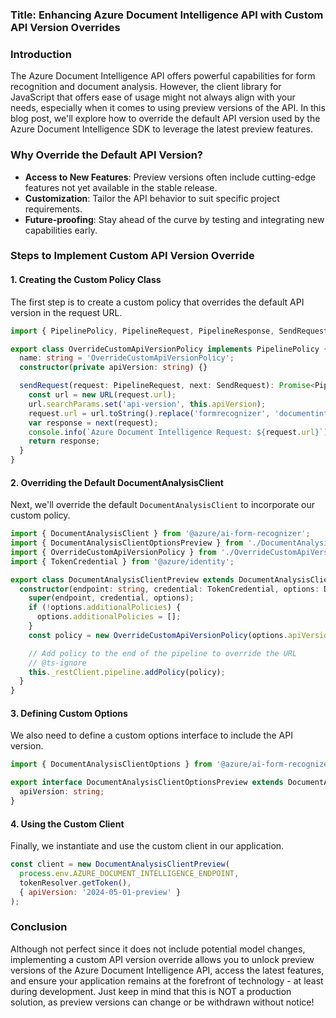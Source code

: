 ### Title: Enhancing Azure Document Intelligence API with Custom API Version Overrides

### Introduction
The Azure Document Intelligence API offers powerful capabilities for form recognition and document analysis. However, the client library for JavaScript that offers ease of usage might not always align with your needs, especially when it comes to using preview versions of the API. In this blog post, we'll explore how to override the default API version used by the Azure Document Intelligence SDK to leverage the latest preview features.

### Why Override the Default API Version?
- **Access to New Features**: Preview versions often include cutting-edge features not yet available in the stable release.
- **Customization**: Tailor the API behavior to suit specific project requirements.
- **Future-proofing**: Stay ahead of the curve by testing and integrating new capabilities early.

### Steps to Implement Custom API Version Override

#### 1. Creating the Custom Policy Class
The first step is to create a custom policy that overrides the default API version in the request URL.

```typescript
import { PipelinePolicy, PipelineRequest, PipelineResponse, SendRequest } from '@azure/core-rest-pipeline';

export class OverrideCustomApiVersionPolicy implements PipelinePolicy {
  name: string = 'OverrideCustomApiVersionPolicy';
  constructor(private apiVersion: string) {}

  sendRequest(request: PipelineRequest, next: SendRequest): Promise<PipelineResponse> {
    const url = new URL(request.url);
    url.searchParams.set('api-version', this.apiVersion);
    request.url = url.toString().replace('formrecognizer', 'documentintelligence');
    var response = next(request);
    console.info(`Azure Document Intelligence Request: ${request.url}`);
    return response;
  }
}
```

#### 2. Overriding the Default DocumentAnalysisClient
Next, we'll override the default `DocumentAnalysisClient` to incorporate our custom policy.

```typescript
import { DocumentAnalysisClient } from '@azure/ai-form-recognizer';
import { DocumentAnalysisClientOptionsPreview } from './DocumentAnalysisClientOptionsPreview';
import { OverrideCustomApiVersionPolicy } from './OverrideCustomApiVersionPolicy';
import { TokenCredential } from '@azure/identity';

export class DocumentAnalysisClientPreview extends DocumentAnalysisClient {
  constructor(endpoint: string, credential: TokenCredential, options: DocumentAnalysisClientOptionsPreview) {
    super(endpoint, credential, options);
    if (!options.additionalPolicies) {
      options.additionalPolicies = [];
    }
    const policy = new OverrideCustomApiVersionPolicy(options.apiVersion);

    // Add policy to the end of the pipeline to override the URL
    // @ts-ignore
    this._restClient.pipeline.addPolicy(policy);
  }
}
```

#### 3. Defining Custom Options
We also need to define a custom options interface to include the API version.

```typescript
import { DocumentAnalysisClientOptions } from '@azure/ai-form-recognizer';

export interface DocumentAnalysisClientOptionsPreview extends DocumentAnalysisClientOptions {
  apiVersion: string;
}
```

#### 4. Using the Custom Client
Finally, we instantiate and use the custom client in our application.

```javascript
const client = new DocumentAnalysisClientPreview(
  process.env.AZURE_DOCUMENT_INTELLIGENCE_ENDPOINT, 
  tokenResolver.getToken(), 
  { apiVersion: '2024-05-01-preview' }
);
```

### Conclusion
Although not perfect since it does not include potential model changes, implementing a custom API version override allows you to unlock preview versions of the Azure Document Intelligence API, access the latest features, and ensure your application remains at the forefront of technology - at least during development. 
Just keep in mind that this is NOT a production solution, as preview versions can change or be withdrawn without notice!